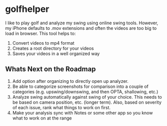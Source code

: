 # golfhelper

I like to play golf and analyze my swing using online swing tools. However, my iPhone defaults to .mov extensions and often the videos are too big to load in browser.
This tool helps to:
1. Convert videos to mp4 format
2. Creates a root directory for your videos
3. Saves your videos in a well organized way

## Whats Next on the Roadmap
1. Add option after organizing to directly open up analyzer.
2. Be able to categorize screenshots for comparison into a couple of categories (e.g. upswing/downswing, and then OPTA, shallowing, etc.)
3. Analyze swing automatically against swing of your choice. This needs to be based on camera position, etc. (longer term). Also, based on severity of each issue, rank what things to work on first.
4. Make your analysis sync with Notes or some other app so you know what to work on at the range